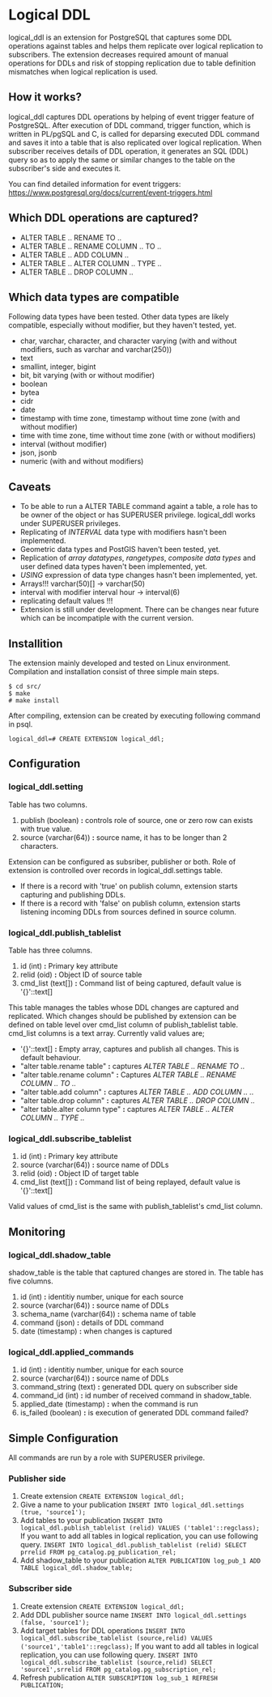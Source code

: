# Logical DDL
logical_ddl is an extension for PostgreSQL that captures some DDL operations against tables and helps them replicate over logical replication to subscribers. The extension decreases required amount of manual operations for DDLs and risk of stopping replication due to table definition mismatches when logical replication is used.

## How it works?
logical_ddl captures DDL operations by helping of event trigger feature of PostgreSQL. After execution of DDL command, trigger function, which is written in PL/pgSQL and C, is called for deparsing executed DDL command and saves it into a table that is also replicated over logical replication. When subscriber receives details of DDL operation, it generates an SQL (DDL) query so as to apply the same or similar changes to the table on the subscriber's side and executes it.

You can find detailed information for event triggers: https://www.postgresql.org/docs/current/event-triggers.html

## Which DDL operations are captured?
* ALTER TABLE .. RENAME TO ..
* ALTER TABLE .. RENAME COLUMN .. TO ..
* ALTER TABLE .. ADD COLUMN ..
* ALTER TABLE .. ALTER COLUMN .. TYPE ..
* ALTER TABLE .. DROP COLUMN ..

## Which data types are compatible
Following data types have been tested. Other data types are likely compatible, especially without modifier, but they haven't tested, yet.
* char, varchar, character, and character varying (with and without modifiers, such as varchar and varchar(250))
* text
* smallint, integer, bigint
* bit, bit varying (with or without modifier)
* boolean
* bytea
* cidr
* date
* timestamp with time zone, timestamp without time zone (with and without modifier)
* time with time zone, time without time zone (with or without modifiers)
* interval (without modifier)
* json, jsonb
* numeric (with and without modifiers)

## Caveats
* To be able to run a ALTER TABLE command againt a table, a role has to be owner of the object or has SUPERUSER privilege. logical_ddl works under SUPERUSER privileges.
* Replicating of *INTERVAL* data type with modifiers hasn't been implemented.
* Geometric data types and PostGIS haven't been tested, yet.
* Replication of *array datatypes*, *rangetypes*, *composite data types* and user defined data types haven't been implemented, yet.
* *USING* expression of data type changes hasn't been implemented, yet.
* Arrays!!! varchar(50)[] -> varchar(50)
* interval with modifier interval hour -> interval(6)
* replicating default values !!!
* Extension is still under development. There can be changes near future which can be incompatiple with the current version.

## Installition
The extension mainly developed and tested on Linux environment. Compilation and installation consist of three simple main steps.

```
$ cd src/
$ make
# make install
```

After compiling, extension can be created by executing following command in psql.
```
logical_ddl=# CREATE EXTENSION logical_ddl;
```

## Configuration
### logical_ddl.setting
Table has two columns.
1. publish (boolean) **:** controls role of source, one or zero row can exists with true value.
1. source (varchar(64)) **:** source name, it has to be longer than 2 characters.

Extension can be configured as subsriber, publisher or both. Role of extension is controlled over records in logical_ddl.settings table.
* If there is a record with 'true' on publish column, extension starts capturing and publishing DDLs.
* If there is a record with 'false' on publish column, extension starts listening incoming DDLs from sources defined in source column.

### logical_ddl.publish_tablelist
Table has three columns.
1. id (int) **:** Primary key attribute
1. relid (oid) **:** Object ID of source table
1. cmd_list (text[]) **:** Command list of being captured, default value is '{}'::text[]

This table manages the tables whose DDL changes are captured and replicated. Which changes should be published by extension can be defined on table level over cmd_list column of publish_tablelist table. cmd_list columns is a text array. Currently valid values are;
* '{}'::text[] **:** Empty array, captures and publish all changes. This is default behaviour.
* "alter table.rename table" **:** captures *ALTER TABLE .. RENAME TO ..*
* "alter table.rename column" **:** Captures *ALTER TABLE .. RENAME COLUMN .. TO ..*
* "alter table.add column" **:** captures *ALTER TABLE .. ADD COLUMN .. ..*
* "alter table.drop column" **:** captures *ALTER TABLE .. DROP COLUMN ..*
* "alter table.alter column type" **:** captures *ALTER TABLE .. ALTER COLUMN .. TYPE ..*

### logical_ddl.subscribe_tablelist
1. id (int) **:** Primary key attribute
1. source (varchar(64)) **:** source name of DDLs
1. relid (oid) **:** Object ID of target table
1. cmd_list (text[]) **:** Command list of being replayed, default value is '{}'::text[]

Valid values of cmd_list is the same with publish_tablelist's cmd_list column.

## Monitoring
### logical_ddl.shadow_table
shadow_table is the table that captured changes are stored in. The table has five columns.
1. id (int) **:** identitiy number, unique for each source 
1. source (varchar(64)) **:** source name of DDLs
1. schema_name (varchar(64)) **:** schema name of table
1. command (json) **:** details of DDL command
1. date (timestamp) **:** when changes is captured

### logical_ddl.applied_commands
1. id (int) **:** identitiy number, unique for each source 
1. source (varchar(64)) **:** source name of DDLs
1. command_string (text) **:** generated DDL query on subscriber side
1. command_id (int) **:** id number of received command in shadow_table.
1. applied_date (timestamp) **:** when the command is run
1. is_failed (boolean) **:** is execution of generated DDL command failed?

## Simple Configuration
All commands are run by a role with SUPERUSER privilege.
### Publisher side
1. Create extension
    `CREATE EXTENSION logical_ddl;`
1. Give a name to your publication
    `INSERT INTO logical_ddl.settings (true, 'source1');`
1. Add tables to your publication
    `INSERT INTO logical_ddl.publish_tablelist (relid) VALUES ('table1'::regclass);`
    If you want to add all tables in logical replication, you can use following query.
    `INSERT INTO logical_ddl.publish_tablelist (relid) SELECT prrelid FROM pg_catalog.pg_publication_rel;`
1. Add shadow_table to your publication
    `ALTER PUBLICATION log_pub_1 ADD TABLE logical_ddl.shadow_table;`
    
### Subscriber side
1. Create extension
    `CREATE EXTENSION logical_ddl;`
1. Add DDL publisher source name
    `INSERT INTO logical_ddl.settings (false, 'source1');`
1. Add target tables for DDL operations
    `INSERT INTO logical_ddl.subscribe_tablelist (source,relid) VALUES ('source1','table1'::regclass);`
    If you want to add all tables in logical replication, you can use following query.
    `INSERT INTO logical_ddl.subscribe_tablelist (source,relid) SELECT 'source1',srrelid FROM pg_catalog.pg_subscription_rel;`
1. Refresh publication
    `ALTER SUBSCRIPTION log_sub_1 REFRESH PUBLICATION;`
